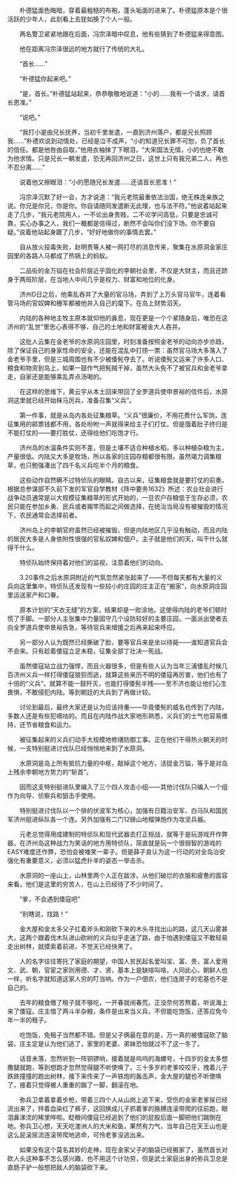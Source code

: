 　　朴德猛面色晦暗，穿着最粗糙的布袍，蓬头垢面的进来了。朴德猛原本是个很活跃的少年人，此刻看上去犹如换了个人一般。

　　两名警卫紧紧地跟在后面，冯宗泽暗中叹息，他有些猜到了朴德猛来得意图。

　　他在距离冯宗泽很远的地方就行了传统的大礼。

　　“首长……”

　　“朴德猛你起来吧。”

　　“是，首长。”朴德猛站起来，恭恭敬敬地说道：“小的……我有一个请求，请首长恩准。”

　　“说吧。”

　　“我打小是由兄长抚养，当初千里发遣，一直到济州落户，都是兄长照顾我……”朴德欢说到动情处，已经是泣不成声，“小的知道兄长罪不可恕，负了首长的信任。都是他咎由自取，”他用衣袖抹了下眼泪，“大宋国法无情，小的也绝不敢为他求情。只是兄长一朝发遣，恐无再回济州之日，这世上只有我兄弟二人，再也不忍分离……”

　　说着他又擦眼泪：“小的愿随兄长发遣……还请首长恩准！”

　　冯宗泽沉默了好一会，方才说道：“我元老院最重依法治国，绝无株连亲族之说。你兄是你兄，你是你。你自请随同发遣断无此理，也与法不符。”他说着站起来走了几步，“我元老院用人，一不论出身贵贱，二不论学问高低，只要是忠诚可靠，实心办事之人，我们一概都是信得过，断然不会叫你们没下场。你不要自疑。”说着他站起身踱了几步，“好好地做你的事情去罢。”

　　自从放火投毒失败，赵明贵等人被一网打尽的消息传来，聚集在水原洞金家庄园里的各路人马都成了热锅上的蚂蚁。

　　二品衔的金万镒在社会阶层近乎固化的李朝社会里，不仅是大财主，而且还跻身于两班阶层，在当地人中间几乎是权力、财富和地位的化身。

　　济州D日之后，他乘乱吞并了大量的官马场，弄到了上万头官马官牛，连着看管马场的官奴婢和栅军都被他并入自己的麾下。在岛上财势滔天。

　　内陆的各种地主牧主原本就仰他的鼻息，现在更是一个个紧随身后，唯恐在这济州的“乱世”里忠心表得不够，自己的土地和财富被金大人吞并。

　　这批人云集在金老爷的水原洞庄园里，时刻准备按照金老爷的动向亦步亦趋，除了保证自己的身家性命的安全，还能在混乱中打捞一票：虽然官马场大多落入了金老爷手里，但是三城周围也有不少被倭髡夺去了。听说倭髡又运来了许多人口、粮食和物资到岛上，如果一鼓作气把髡贼干掉，虽然大头免不了被官兵和金老爷拿走，自家还是能够乘乱弄点汤喝的。

　　在这样的思维下，黄云宇从本土回来带回了全罗道兵使申景裕的信件后，水原洞这里就已经开始秣马厉兵，准备召集“义兵”。

　　第一件事，就是从岛内各处征集粮草。“义兵”很廉价，不用花费什么军饷，连征集用的邮票钱都不用，各处吩咐一声就得来给主子们打仗。但是饿着肚子终归是不能打仗的——要打胜仗，还得给他们吃饱才行。

　　济州岛的水温条件实则不差，但是土壤不适合种植水稻，多以种植杂粮为主，产量很低。内陆又大多是牧场，所以各家的庄园存粮都很有限。虽然竭力调集粮草，也只勉强凑出了四千名义兵吃半个月的粮食。

　　这些动作自然瞒不过特侦队的眼睛。自古以来，征集粮食就是要打仗的前奏。根据总参谋部不久前下发的军官自学教材《阵中要务1632》所述：农业社会进行战争动员通常是以大规模征集粮草的形式开始的，一旦农户存粮低于生存必须，农民只能在参加乡勇、民兵或者揭竿而起之间做选择，在统治当局没有被摧毁的情况下，农民通常会选择前者。

　　济州岛上的李朝官府虽然已经被摧毁，但是内陆地区几乎没有触动，而且内陆的居民大多是人身依附性很强的官私奴婢和佃户。主子就是他们的天，叫干什么就得干什么。

　　特侦队始终保持着对他们的监视，注意着他们的动向。

　　3.20事件之后水原洞附近的气氛忽然紧张起来了——不但每天都有大量的义兵向这里集中，特侦队还发现有一些较小的庄园的庄主正在“搬家”，向水原洞庄园里运送家产和口眷。

　　原本计划的“天衣无缝”的方案，结果却是一败涂地。这使得内陆的老爷们顿时慌了手脚。一部分人主张集中力量固守几个设防较好的主要庄园，一面派出使者去向全罗道兵使申景裕告急，等待官兵来增援之后再来起来呼应。

　　另一部分人认为既然已经撕破了脸，要等官兵来是坐以待毙——谁知道官兵会不会来。只有趁着倭寇立足未稳，征集全部丁壮决一死战。

　　虽然倭寇站立战力强悍，而且火器很多，但是有些人认为当年三浦倭乱时候几百济州义兵一样打得倭寇狼狈而逃，就算这些来历不明的倭寇再厉害，他们也有了十倍的“义兵”，就算不能一鼓歼灭，也能打得倭髡半残——至不济也能让他们心生畏惧，不敢侵犯内陆。等到朝廷的大兵到了再做计较。

　　讨论到最后，最终大家还是认为应该持重——毕竟倭髡的威名也传到了内陆，多数人还是有些犯嘀咕的。而且在内陆作战大家地形熟悉，义兵们的士气也容易维持，还节省粮食和运力。

　　被征集起来的义兵们动手大规模地修缮防御工事。正在他们干得热火朝天的时候，一支特别挺进讨伐队已经悄悄地来到了水原洞。

　　水原洞是岛上所有抵抗力量的中枢，敲掉这个地方，活捉金万镒，等于是对岛上残余李朝地方势力的“斩首”。

　　因而这支特别挺进队里编入了三个四人攻击小组——其他讨伐队只编入一个组作为向导、侦察兵和狙击手使用。

　　特别挺进讨伐队以一个排的伏波军为核心，加强有日籍治安军、白马队和国民军济州挺进纵队各一个连。另外加强有二门12磅山地榴弹炮作为攻坚兵器。

　　元老总觉得用成建制的特侦队和现代武器去打正规战，就等于是玩游戏开作弊器，在济州岛这种战力为笑话的地方用特侦队，简直就是玩一个很弱智的游戏的EASY难度还作弊，恐怕会被嗤笑一辈子。但是薛子良认为这一行动的对全岛治安强化有重要意义，必须以猛虎扑羊的姿态一举击杀。

　　水原洞的一座山上，山林里两个人正在跋涉。从他们破烂的衣服和疲惫的面容来看，他们是这里的穷苦人，在山上已经待了不少时间了。

　　“爹，不会遇到倭寇吧”

　　“别瞎说，找路！”

　　金大屋和金太多父子扛着斧头和刚砍下来的木头寻找出山的路，这几天山雾甚大，这两个跟着伐木队进山砍树的义兵似乎走迷了路，由于怕遇到倭寇又不敢轻易走出树林，就摸索着前进，不觉天已经快黑了。

　　人的名字往往寄托了家庭的期望，中国人贫民起名爱叫宝、富、贵，富人爱用文、武、朝，官宦之家则用德、才、贤，基本上是缺啥叫啥。人同此心，朝鲜人也一样，听名字就知道这家人穷的叮当响。作为一户佃农，他们连房子的宅基也不是自己的。

　　去年的粮食缴了租子就不够吃，一开春就闹春荒。正没奈何苦熬着，听说海上来了倭寇。庄主借了两斗半杂粮，条件是出来当义兵，不但能吃饱饭，还答应免今年一半的租子。

　　吃饱饭，免租子当然都不错。但是父子俩最在意的是，万一真的被倭寇砍了脑袋，庄主定是认为他们逃了，家里的老婆、弟妹恐怕就过不了这一冬了。

　　话音未落，忽然听到一阵铜锣响，接着就是呜呜的海螺号，十四岁的金太多想撒腿就跑，等到想跑才忽然觉得腿不听使唤了，三十多岁的老爹咬咬牙，拽着儿子跌跌撞撞的跑出树林，接下来传来了一声铁炮的轰击声，金大屋的腿也不听使唤了，接着只觉得被人重重的踹了一脚，翻滚在地。

　　弥兵卫拿着拿着步枪，带着三四个人从山岗上追下来，受伤的金家老爹尿已经流出来了，拌着血染红了裤子，这回换成儿子抓着爹的胳膊连滚带爬的往前跑，眼泪鼻涕流的稀里哗啦。眨眼间倭寇已经追到了他们的屁股后面一脚把他们踹倒在地。弥兵卫心想，天天吃澳洲人的大米和鱼，果然有力气，当年自己在天王山也是这么屁滚尿流连滚带爬地逃命，可怜老爹没逃出来。

　　如果没有这个莫名其妙的走神，现在金家父子的脑袋已经搬家了，虽然首长对砍人头这种事不怎么感兴趣，也不用这个计功劳，但是武士家庭出身的弥兵卫总是直肠子驴一般想把敌人的脑袋砍下来。
